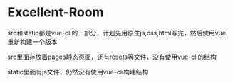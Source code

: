 # Excellent-Room
src和static都是vue-cli的一部分，计划先用原生js,css,html写完，然后使用vue重新构建一个版本

src里面存放着pages静态页面，还有resets等文件，没有使用vue-cli的结构

static里面有js文件，仍然没有使用vue-cli构建结构

